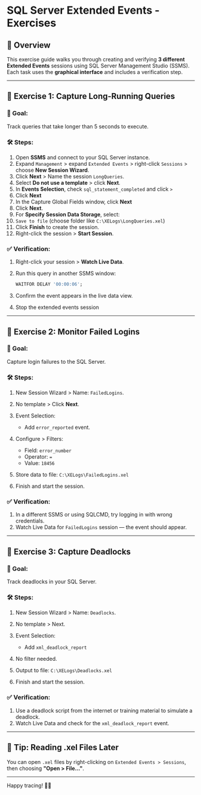 # SQL Server Extended Events - Exercises

## 📘 Overview

This exercise guide walks you through creating and verifying **3 different Extended Events** sessions using SQL Server Management Studio (SSMS). Each task uses the **graphical interface** and includes a verification step.

---

## 🧪 Exercise 1: Capture Long-Running Queries

### 🎯 Goal:

Track queries that take longer than 5 seconds to execute.

### 🛠️ Steps:

1. Open **SSMS** and connect to your SQL Server instance.
2. Expand `Management` > expand `Extended Events` > right-click `Sessions` > choose **New Session Wizard**.
3. Click **Next** > Name the session `LongQueries`.
4. Select **Do not use a template** > click **Next**.
5. In **Events Selection**, check `sql_statement_completed` and click `>`
6. Click **Next**
7. In the Capture Global Fields window, click **Next**
10. Click **Next**.
11. For **Specify Session Data Storage**, select:
12.  `Save to file` (choose folder like `C:\XELogs\LongQueries.xel`)
11. Click **Finish** to create the session.
12. Right-click the session > **Start Session**.

### ✅ Verification:

1. Right-click your session > **Watch Live Data**.
2. Run this query in another SSMS window:

   ```sql
   WAITFOR DELAY '00:00:06';
   ```

3. Confirm the event appears in the live data view.
4. Stop the extended events session

---

## 🧪 Exercise 2: Monitor Failed Logins

### 🎯 Goal:

Capture login failures to the SQL Server.

### 🛠️ Steps:

1. New Session Wizard > Name: `FailedLogins`.
2. No template > Click **Next**.
3. Event Selection:

   * Add `error_reported` event.
4. Configure > Filters:

   * Field: `error_number`
   * Operator: `=`
   * Value: `18456`
5. Store data to file: `C:\XELogs\FailedLogins.xel`
6. Finish and start the session.

### ✅ Verification:

1. In a different SSMS or using SQLCMD, try logging in with wrong credentials.
2. Watch Live Data for `FailedLogins` session — the event should appear.

---

## 🧪 Exercise 3: Capture Deadlocks

### 🎯 Goal:

Track deadlocks in your SQL Server.

### 🛠️ Steps:

1. New Session Wizard > Name: `Deadlocks`.
2. No template > Next.
3. Event Selection:

   * Add `xml_deadlock_report`
4. No filter needed.
5. Output to file: `C:\XELogs\Deadlocks.xel`
6. Finish and start the session.

### ✅ Verification:

1. Use a deadlock script from the internet or training material to simulate a deadlock.
2. Watch Live Data and check for the `xml_deadlock_report` event.

---

## 📂 Tip: Reading .xel Files Later

You can open `.xel` files by right-clicking on `Extended Events > Sessions`, then choosing **"Open > File..."**.

---

Happy tracing! 🕵️‍♂️

